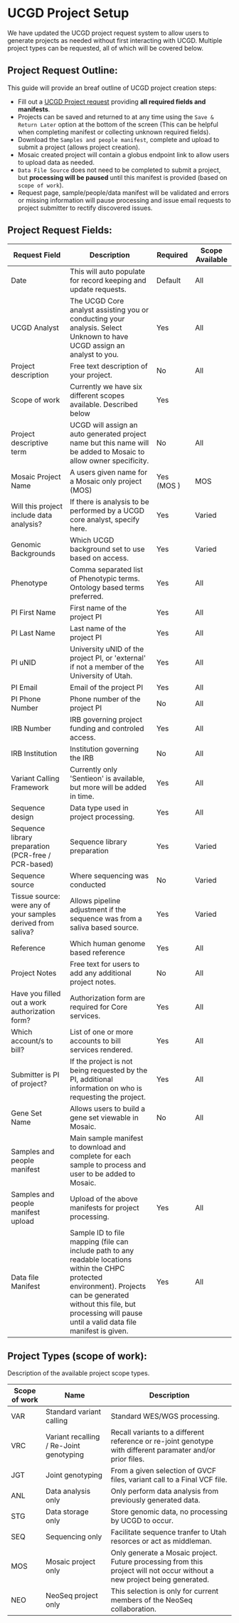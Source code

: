 # UCGD Project Setup

We have updated the UCGD project request system to allow users to generate projects as needed without first interacting with UCGD.  Multiple project types can be requested, all of which will be covered below.

## Project Request Outline:

This guide will provide an breaf outline of UCGD project creation steps:

* Fill out a [UCGD Project request](https://redcap01.brisc.utah.edu/ccts/redcap/surveys/?s=XEWFAREJ4NRTP947) providing **all required fields and manifests**.
* Projects can be saved and returned to at any time using the `Save & Return Later` option at the bottom of the screen (This can be helpful when completing manifest or collecting unknown required fields).
* Download the `Samples and people manifest`, complete and upload to submit a project (allows project creation).
* Mosaic created project will contain a globus endpoint link to allow users to upload data as needed.
* `Data File Source` does not need to be completed to submit a project, but **processing will be paused** until this manifest is provided (based on `scope of work`).
* Request page, sample/people/data manifest will be validated and errors or missing information will pause processing and issue email requests to project submitter to rectify discovered issues.


## Project Request Fields:


| Request Field | Description | Required | Scope Available |
| --------------|-------------|-----------|-----------------|
| Date  | This will auto populate for record keeping and update requests. | Default |All |
| UCGD Analyst  | The UCGD Core analyst assisting you or conducting your analysis. Select Unknown to have UCGD assign an analyst to you. | Yes | All |
| Project description | Free text description of your project. | No | All |
| Scope of work | Currently we have six different scopes available. Described below |Yes||
| Project descriptive term | UCGD will assign an auto generated project name but this name will be added to Mosaic to allow owner specificity. | No | All |
| Mosaic Project Name | A users given name for a Mosaic only project (MOS) | Yes (MOS ) | MOS |
| Will this project include data analysis? | If there is analysis to be performed by a UCGD core analyst, specify here. |Yes| Varied |
| Genomic Backgrounds | Which UCGD background set to use based on access. | Yes | Varied |
| Phenotype | Comma separated list of Phenotypic terms. Ontology based terms preferred. | Yes | All |
| PI First Name | First name of the project PI | Yes | All |
| PI Last Name | Last name of the project PI | Yes | All |
| PI uNID | University uNID of the project PI, or 'external' if not a member of the University of Utah. | Yes | All |
| PI Email | Email of the project PI | Yes | All |
| PI Phone Number | Phone number of the project PI | No | All |
| IRB Number | IRB governing project funding and controled access. | Yes | All|
| IRB Institution | Institution governing the IRB | No | All |
| Variant Calling Framework | Currently only 'Sentieon' is available, but more will be added in time. | Yes | All |
| Sequence design | Data type used in project processing. | Yes | All |
| Sequence library preparation (PCR-free / PCR-based) | Sequence library preparation | Yes | Varied |
| Sequence source | Where sequencing was conducted | No | Varied |
| Tissue source: were any of your samples derived from saliva? | Allows pipeline adjustment if the sequence was from a saliva based source. | Yes | Varied |
| Reference | Which human genome based reference | Yes | All |
| Project Notes | Free text for users to add any additional project notes. | No | All |
| Have you filled out a work authorization form? | Authorization form are required for Core services. | Yes | All |
| Which account/s to bill? | List of one or more accounts to bill services rendered. | Yes | All|
| Submitter is PI of project? | If the project is not being requested by the PI, additional information on who is requesting the project. | Yes | All |
| Gene Set Name | Allows users to build a gene set viewable in Mosaic. | No | All |
| Samples and people manifest | Main sample manifest to download and complete for each sample to process and user to be added to Mosaic. |||
| Samples and people manifest upload | Upload of the above manifests for project processing. | Yes | All |
| Data file Manifest | Sample ID to file mapping (file can include path to any readable locations within the CHPC protected environment).  Projects can be generated without this file, but processing will pause until a valid data file manifest is given. | Yes | All |

## Project Types (scope of work):

Description of the available project scope types.

| Scope of work | Name | Description |
| --------------|------| -------------|
| VAR | Standard variant calling | Standard WES/WGS processing.|
| VRC | Variant recalling / Re-Joint genotyping | Recall variants to a different reference or re-joint genotype with different paramater and/or prior files. |
| JGT | Joint genotyping | From a given selection of GVCF files, variant call to a Final VCF file. |
| ANL | Data analysis only | Only perform data analysis from previously generated data. |
| STG | Data storage only | Store genomic data, no processing by UCGD to occur. |
| SEQ | Sequencing only | Facilitate sequence tranfer to Utah resorces or act as middleman. |
| MOS | Mosaic project only | Only generate a Mosaic project. Future processing from this project will not occur without a new project being generated. |
| NEO | NeoSeq project only | This selection is only for current members of the NeoSeq collaboration. |
